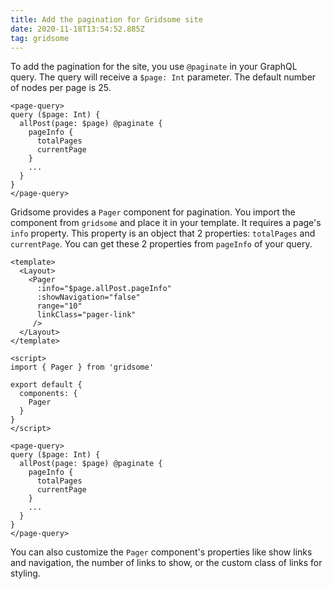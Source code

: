 ```yaml
---
title: Add the pagination for Gridsome site
date: 2020-11-18T13:54:52.885Z
tag: gridsome
---
```

To add the pagination for the site, you use `@paginate` in your GraphQL query. The query will receive a `$page: Int` parameter. The default number of nodes per page is 25. 

```
<page-query>
query ($page: Int) {
  allPost(page: $page) @paginate {
    pageInfo {
      totalPages
      currentPage
    }
    ...
  }
}
</page-query>
```

Gridsome provides a `Pager` component for pagination. You import the component from `gridsome` and place it in your template. It requires a page's `info` property. This property is an object that 2 properties: `totalPages` and `currentPage`. You can get these 2 properties from `pageInfo` of your query.

```
<template>
  <Layout>
    <Pager 
      :info="$page.allPost.pageInfo" 
      :showNavigation="false" 
      range="10"
      linkClass="pager-link"
     />
  </Layout>
</template>

<script>
import { Pager } from 'gridsome'

export default {
  components: {
    Pager
  }
}
</script>

<page-query>
query ($page: Int) {
  allPost(page: $page) @paginate {
    pageInfo {
      totalPages
      currentPage
    }
    ...
  }
}
</page-query>
```

You can also customize the `Pager` component's properties like show links and navigation, the number of links to show, or the custom class of links for styling.